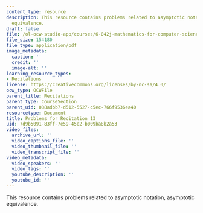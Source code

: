 ```yaml
---
content_type: resource
description: This resource contains problems related to asymptotic notation, asymptotic
  equivalence.
draft: false
file: /ol-ocw-studio-app/courses/6-042j-mathematics-for-computer-science-fall-2010/7d9b509183ff7e5945e2b009ba8b2a53_MIT6_042JF10_rec13.pdf
file_size: 154180
file_type: application/pdf
image_metadata:
  caption: ''
  credit: ''
  image-alt: ''
learning_resource_types:
- Recitations
license: https://creativecommons.org/licenses/by-nc-sa/4.0/
ocw_type: OCWFile
parent_title: Recitations
parent_type: CourseSection
parent_uid: 088adbb7-d512-5527-c5ec-766f9536ea40
resourcetype: Document
title: Problems for Recitation 13
uid: 7d9b5091-83ff-7e59-45e2-b009ba8b2a53
video_files:
  archive_url: ''
  video_captions_file: ''
  video_thumbnail_file: ''
  video_transcript_file: ''
video_metadata:
  video_speakers: ''
  video_tags: ''
  youtube_description: ''
  youtube_id: ''
---
```

This resource contains problems related to asymptotic notation, asymptotic equivalence.